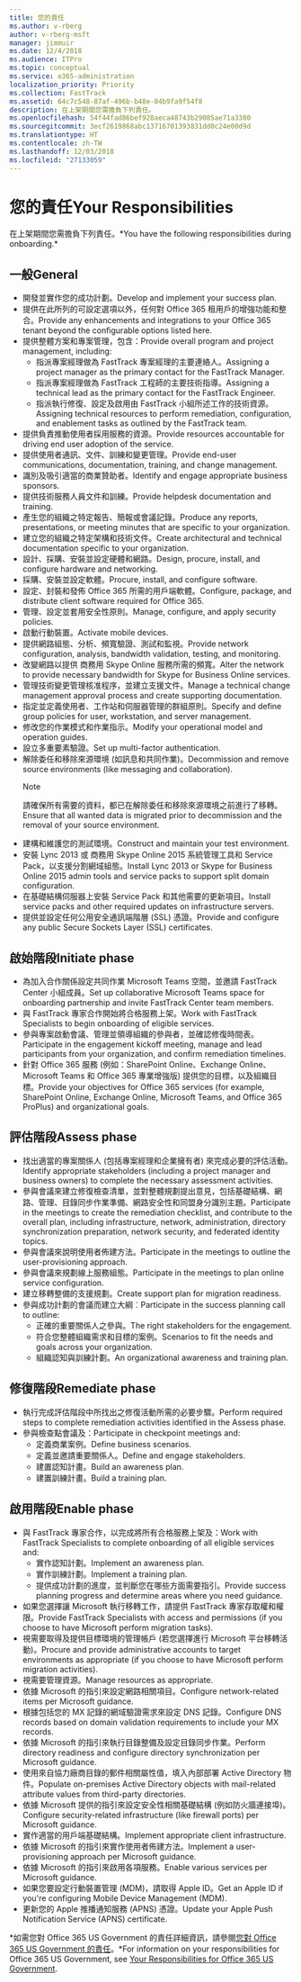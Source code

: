 ```yaml
---
title: 您的責任
ms.author: v-rberg
author: v-rberg-msft
manager: jimmuir
ms.date: 12/4/2018
ms.audience: ITPro
ms.topic: conceptual
ms.service: o365-administration
localization_priority: Priority
ms.collection: FastTrack
ms.assetid: 64c7c548-87af-496b-b48e-04b9fa9f54f8
description: 在上架期間您需擔負下列責任。
ms.openlocfilehash: 54f44fad86bef928aeca48743b29085ae71a3380
ms.sourcegitcommit: 3ecf2619868abc13716701393831dd0c24e00d9d
ms.translationtype: HT
ms.contentlocale: zh-TW
ms.lasthandoff: 12/03/2018
ms.locfileid: "27133059"
---
```

# <a name="your-responsibilities"></a><span data-ttu-id="5321c-103">您的責任</span><span class="sxs-lookup"><span data-stu-id="5321c-103">Your Responsibilities</span></span>

<span data-ttu-id="5321c-104">在上架期間您需擔負下列責任。\*</span><span class="sxs-lookup"><span data-stu-id="5321c-104">You have the following responsibilities during onboarding.\*</span></span>
  
## <a name="general"></a><span data-ttu-id="5321c-105">一般</span><span class="sxs-lookup"><span data-stu-id="5321c-105">General</span></span>

- <span data-ttu-id="5321c-106">開發並實作您的成功計劃。</span><span class="sxs-lookup"><span data-stu-id="5321c-106">Develop and implement your success plan.</span></span>
- <span data-ttu-id="5321c-107">提供在此所列的可設定選項以外，任何對 Office 365 租用戶的增強功能和整合。</span><span class="sxs-lookup"><span data-stu-id="5321c-107">Provide any enhancements and integrations to your Office 365 tenant beyond the configurable options listed here.</span></span>  
- <span data-ttu-id="5321c-108">提供整體方案和專案管理，包含：</span><span class="sxs-lookup"><span data-stu-id="5321c-108">Provide overall program and project management, including:</span></span> 
  - <span data-ttu-id="5321c-109">指派專案經理做為 FastTrack 專案經理的主要連絡人。</span><span class="sxs-lookup"><span data-stu-id="5321c-109">Assigning a project manager as the primary contact for the FastTrack Manager.</span></span>
  - <span data-ttu-id="5321c-110">指派專案經理做為 FastTrack 工程師的主要技術指導。</span><span class="sxs-lookup"><span data-stu-id="5321c-110">Assigning a technical lead as the primary contact for the FastTrack Engineer.</span></span>
  - <span data-ttu-id="5321c-111">指派執行修復、設定及啟用由 FastTrack 小組所述工作的技術資源。</span><span class="sxs-lookup"><span data-stu-id="5321c-111">Assigning technical resources to perform remediation, configuration, and enablement tasks as outlined by the FastTrack team.</span></span> 
- <span data-ttu-id="5321c-112">提供負責推動使用者採用服務的資源。</span><span class="sxs-lookup"><span data-stu-id="5321c-112">Provide resources accountable for driving end user adoption of the service.</span></span> 
- <span data-ttu-id="5321c-113">提供使用者通訊、文件、訓練和變更管理。</span><span class="sxs-lookup"><span data-stu-id="5321c-113">Provide end-user communications, documentation, training, and change management.</span></span>
- <span data-ttu-id="5321c-114">識別及吸引適當的商業贊助者。</span><span class="sxs-lookup"><span data-stu-id="5321c-114">Identify and engage appropriate business sponsors.</span></span>  
- <span data-ttu-id="5321c-115">提供技術服務人員文件和訓練。</span><span class="sxs-lookup"><span data-stu-id="5321c-115">Provide helpdesk documentation and training.</span></span>  
- <span data-ttu-id="5321c-116">產生您的組織之特定報告、簡報或會議記錄。</span><span class="sxs-lookup"><span data-stu-id="5321c-116">Produce any reports, presentations, or meeting minutes that are specific to your organization.</span></span> 
- <span data-ttu-id="5321c-117">建立您的組織之特定架構和技術文件。</span><span class="sxs-lookup"><span data-stu-id="5321c-117">Create architectural and technical documentation specific to your organization.</span></span>   
- <span data-ttu-id="5321c-118">設計、採購、安裝並設定硬體和網路。</span><span class="sxs-lookup"><span data-stu-id="5321c-118">Design, procure, install, and configure hardware and networking.</span></span>   
- <span data-ttu-id="5321c-119">採購、安裝並設定軟體。</span><span class="sxs-lookup"><span data-stu-id="5321c-119">Procure, install, and configure software.</span></span>  
- <span data-ttu-id="5321c-120">設定、封裝和發佈 Office 365 所需的用戶端軟體。</span><span class="sxs-lookup"><span data-stu-id="5321c-120">Configure, package, and distribute client software required for Office 365.</span></span>  
- <span data-ttu-id="5321c-121">管理、設定並套用安全性原則。</span><span class="sxs-lookup"><span data-stu-id="5321c-121">Manage, configure, and apply security policies.</span></span>
- <span data-ttu-id="5321c-122">啟動行動裝置。</span><span class="sxs-lookup"><span data-stu-id="5321c-122">Activate mobile devices.</span></span>
- <span data-ttu-id="5321c-123">提供網路組態、分析、頻寬驗證、測試和監視。</span><span class="sxs-lookup"><span data-stu-id="5321c-123">Provide network configuration, analysis, bandwidth validation, testing, and monitoring.</span></span> 
- <span data-ttu-id="5321c-124">改變網路以提供 商務用 Skype Online 服務所需的頻寬。</span><span class="sxs-lookup"><span data-stu-id="5321c-124">Alter the network to provide necessary bandwidth for Skype for Business Online services.</span></span> 
- <span data-ttu-id="5321c-125">管理技術變更管理核准程序，並建立支援文件。</span><span class="sxs-lookup"><span data-stu-id="5321c-125">Manage a technical change management approval process and create supporting documentation.</span></span>  
- <span data-ttu-id="5321c-126">指定並定義使用者、工作站和伺服器管理的群組原則。</span><span class="sxs-lookup"><span data-stu-id="5321c-126">Specify and define group policies for user, workstation, and server management.</span></span> 
- <span data-ttu-id="5321c-127">修改您的作業模式和作業指示。</span><span class="sxs-lookup"><span data-stu-id="5321c-127">Modify your operational model and operation guides.</span></span> 
- <span data-ttu-id="5321c-128">設立多重要素驗證。</span><span class="sxs-lookup"><span data-stu-id="5321c-128">Set up multi-factor authentication.</span></span>  
- <span data-ttu-id="5321c-129">解除委任和移除來源環境 (如訊息和共同作業)。</span><span class="sxs-lookup"><span data-stu-id="5321c-129">Decommission and remove source environments (like messaging and collaboration).</span></span> 
    > [!NOTE]
    > <span data-ttu-id="5321c-130">請確保所有需要的資料，都已在解除委任和移除來源環境之前進行了移轉。</span><span class="sxs-lookup"><span data-stu-id="5321c-130">Ensure that all wanted data is migrated prior to decommission and the removal of your source environment.</span></span> 
- <span data-ttu-id="5321c-131">建構和維護您的測試環境。</span><span class="sxs-lookup"><span data-stu-id="5321c-131">Construct and maintain your test environment.</span></span>  
- <span data-ttu-id="5321c-132">安裝 Lync 2013 或 商務用 Skype Online 2015 系統管理工具和 Service Pack，以支援分割網域組態。</span><span class="sxs-lookup"><span data-stu-id="5321c-132">Install Lync 2013 or Skype for Business Online 2015 admin tools and service packs to support split domain configuration.</span></span>
- <span data-ttu-id="5321c-133">在基礎結構伺服器上安裝 Service Pack 和其他需要的更新項目。</span><span class="sxs-lookup"><span data-stu-id="5321c-133">Install service packs and other required updates on infrastructure servers.</span></span> 
- <span data-ttu-id="5321c-134">提供並設定任何公用安全通訊端階層 (SSL) 憑證。</span><span class="sxs-lookup"><span data-stu-id="5321c-134">Provide and configure any public Secure Sockets Layer (SSL) certificates.</span></span> 
    
## <a name="initiate-phase"></a><span data-ttu-id="5321c-135">啟始階段</span><span class="sxs-lookup"><span data-stu-id="5321c-135">Initiate phase</span></span>

- <span data-ttu-id="5321c-136">為加入合作關係設定共同作業 Microsoft Teams 空間，並邀請 FastTrack Center 小組成員。</span><span class="sxs-lookup"><span data-stu-id="5321c-136">Set up collaborative Microsoft Teams space for onboarding partnership and invite FastTrack Center team members.</span></span>   
- <span data-ttu-id="5321c-137">與 FastTrack 專家合作開始將合格服務上架。</span><span class="sxs-lookup"><span data-stu-id="5321c-137">Work with FastTrack Specialists to begin onboarding of eligible services.</span></span>    
- <span data-ttu-id="5321c-138">參與專案啟動會議、管理並領導組織的參與者，並確認修復時間表。</span><span class="sxs-lookup"><span data-stu-id="5321c-138">Participate in the engagement kickoff meeting, manage and lead participants from your organization, and confirm remediation timelines.</span></span>   
- <span data-ttu-id="5321c-139">針對 Office 365 服務 (例如：SharePoint Online、Exchange Online、Microsoft Teams 和 Office 365 專業增強版) 提供您的目標，以及組織目標。</span><span class="sxs-lookup"><span data-stu-id="5321c-139">Provide your objectives for Office 365 services (for example, SharePoint Online, Exchange Online, Microsoft Teams, and Office 365 ProPlus) and organizational goals.</span></span>
    
## <a name="assess-phase"></a><span data-ttu-id="5321c-140">評估階段</span><span class="sxs-lookup"><span data-stu-id="5321c-140">Assess phase</span></span>

- <span data-ttu-id="5321c-141">找出適當的專案關係人 (包括專案經理和企業擁有者) 來完成必要的評估活動。</span><span class="sxs-lookup"><span data-stu-id="5321c-141">Identify appropriate stakeholders (including a project manager and business owners) to complete the necessary assessment activities.</span></span>    
- <span data-ttu-id="5321c-142">參與會議來建立修復檢查清單，並對整體規劃提出意見，包括基礎結構、網路、管理、目錄同步作業準備、網路安全性和同盟身分識別主題。</span><span class="sxs-lookup"><span data-stu-id="5321c-142">Participate in the meetings to create the remediation checklist, and contribute to the overall plan, including infrastructure, network, administration, directory synchronization preparation, network security, and federated identity topics.</span></span>   
- <span data-ttu-id="5321c-143">參與會議來說明使用者佈建方法。</span><span class="sxs-lookup"><span data-stu-id="5321c-143">Participate in the meetings to outline the user-provisioning approach.</span></span>  
- <span data-ttu-id="5321c-144">參與會議來規劃線上服務組態。</span><span class="sxs-lookup"><span data-stu-id="5321c-144">Participate in the meetings to plan online service configuration.</span></span>    
- <span data-ttu-id="5321c-145">建立移轉整備的支援規劃。</span><span class="sxs-lookup"><span data-stu-id="5321c-145">Create support plan for migration readiness.</span></span> 
- <span data-ttu-id="5321c-146">參與成功計劃的會議而建立大綱︰</span><span class="sxs-lookup"><span data-stu-id="5321c-146">Participate in the success planning call to outline:</span></span>   
  - <span data-ttu-id="5321c-147">正確的重要關係人之參與。</span><span class="sxs-lookup"><span data-stu-id="5321c-147">The right stakeholders for the engagement.</span></span>  
  - <span data-ttu-id="5321c-148">符合您整體組織需求和目標的案例。</span><span class="sxs-lookup"><span data-stu-id="5321c-148">Scenarios to fit the needs and goals across your organization.</span></span>
  - <span data-ttu-id="5321c-149">組織認知與訓練計劃。</span><span class="sxs-lookup"><span data-stu-id="5321c-149">An organizational awareness and training plan.</span></span>
    
## <a name="remediate-phase"></a><span data-ttu-id="5321c-150">修復階段</span><span class="sxs-lookup"><span data-stu-id="5321c-150">Remediate phase</span></span>

- <span data-ttu-id="5321c-151">執行完成評估階段中所找出之修復活動所需的必要步驟。</span><span class="sxs-lookup"><span data-stu-id="5321c-151">Perform required steps to complete remediation activities identified in the Assess phase.</span></span> 
- <span data-ttu-id="5321c-152">參與檢查點會議及：</span><span class="sxs-lookup"><span data-stu-id="5321c-152">Participate in checkpoint meetings and:</span></span> 
  - <span data-ttu-id="5321c-153">定義商業案例。</span><span class="sxs-lookup"><span data-stu-id="5321c-153">Define business scenarios.</span></span>   
  - <span data-ttu-id="5321c-154">定義並邀請重要關係人。</span><span class="sxs-lookup"><span data-stu-id="5321c-154">Define and engage stakeholders.</span></span>
  - <span data-ttu-id="5321c-155">建置認知計畫。</span><span class="sxs-lookup"><span data-stu-id="5321c-155">Build an awareness plan.</span></span> 
  - <span data-ttu-id="5321c-156">建置訓練計畫。</span><span class="sxs-lookup"><span data-stu-id="5321c-156">Build a training plan.</span></span>
    
## <a name="enable-phase"></a><span data-ttu-id="5321c-157">啟用階段</span><span class="sxs-lookup"><span data-stu-id="5321c-157">Enable phase</span></span>

- <span data-ttu-id="5321c-158">與 FastTrack 專家合作，以完成將所有合格服務上架及：</span><span class="sxs-lookup"><span data-stu-id="5321c-158">Work with FastTrack Specialists to complete onboarding of all eligible services and:</span></span>  
  - <span data-ttu-id="5321c-159">實作認知計劃。</span><span class="sxs-lookup"><span data-stu-id="5321c-159">Implement an awareness plan.</span></span>  
  - <span data-ttu-id="5321c-160">實作訓練計劃。</span><span class="sxs-lookup"><span data-stu-id="5321c-160">Implement a training plan.</span></span> 
  - <span data-ttu-id="5321c-161">提供成功計劃的進度，並判斷您在哪些方面需要指引。</span><span class="sxs-lookup"><span data-stu-id="5321c-161">Provide success planning progress and determine areas where you need guidance.</span></span>
- <span data-ttu-id="5321c-162">如果您選擇讓 Microsoft 執行移轉工作，請提供 FastTrack 專家存取權和權限。</span><span class="sxs-lookup"><span data-stu-id="5321c-162">Provide FastTrack Specialists with access and permissions (if you choose to have Microsoft perform migration tasks).</span></span>  
- <span data-ttu-id="5321c-163">視需要取得及提供目標環境的管理帳戶 (若您選擇進行 Microsoft 平台移轉活動)。</span><span class="sxs-lookup"><span data-stu-id="5321c-163">Procure and provide administrative accounts to target environments as appropriate (if you choose to have Microsoft perform migration activities).</span></span>   
- <span data-ttu-id="5321c-164">視需要管理資源。</span><span class="sxs-lookup"><span data-stu-id="5321c-164">Manage resources as appropriate.</span></span>   
- <span data-ttu-id="5321c-165">依據 Microsoft 的指引來設定網路相關項目。</span><span class="sxs-lookup"><span data-stu-id="5321c-165">Configure network-related items per Microsoft guidance.</span></span>  
- <span data-ttu-id="5321c-166">根據包括您的 MX 記錄的網域驗證需求來設定 DNS 記錄。</span><span class="sxs-lookup"><span data-stu-id="5321c-166">Configure DNS records based on domain validation requirements to include your MX records.</span></span>   
- <span data-ttu-id="5321c-167">依據 Microsoft 的指引來執行目錄整備及設定目錄同步作業。</span><span class="sxs-lookup"><span data-stu-id="5321c-167">Perform directory readiness and configure directory synchronization per Microsoft guidance.</span></span>
- <span data-ttu-id="5321c-168">使用來自協力廠商目錄的郵件相關屬性值，填入內部部署 Active Directory 物件。</span><span class="sxs-lookup"><span data-stu-id="5321c-168">Populate on-premises Active Directory objects with mail-related attribute values from third-party directories.</span></span>   
- <span data-ttu-id="5321c-169">依據 Microsoft 提供的指引來設定安全性相關基礎結構 (例如防火牆連接埠)。</span><span class="sxs-lookup"><span data-stu-id="5321c-169">Configure security-related infrastructure (like firewall ports) per Microsoft guidance.</span></span>
- <span data-ttu-id="5321c-170">實作適當的用戶端基礎結構。</span><span class="sxs-lookup"><span data-stu-id="5321c-170">Implement appropriate client infrastructure.</span></span>  
- <span data-ttu-id="5321c-171">依據 Microsoft 的指引來實作使用者佈建方法。</span><span class="sxs-lookup"><span data-stu-id="5321c-171">Implement a user-provisioning approach per Microsoft guidance.</span></span>  
- <span data-ttu-id="5321c-172">依據 Microsoft 的指引來啟用各項服務。</span><span class="sxs-lookup"><span data-stu-id="5321c-172">Enable various services per Microsoft guidance.</span></span>  
- <span data-ttu-id="5321c-173">如果您要設定行動裝置管理 (MDM)，請取得 Apple ID。</span><span class="sxs-lookup"><span data-stu-id="5321c-173">Get an Apple ID if you're configuring Mobile Device Management (MDM).</span></span>   
- <span data-ttu-id="5321c-174">更新您的 Apple 推播通知服務 (APNS) 憑證。</span><span class="sxs-lookup"><span data-stu-id="5321c-174">Update your Apple Push Notification Service (APNS) certificate.</span></span>
    
<span data-ttu-id="5321c-175">\*如需您對 Office 365 US Government 的責任詳細資訊，請參閱[您對 Office 365 US Government 的責任](US-Gov-appendix-your-responsibilities.md)。</span><span class="sxs-lookup"><span data-stu-id="5321c-175">\*For information on your responsibilities for Office 365 US Government, see [Your Responsibilities for Office 365 US Government](US-Gov-appendix-your-responsibilities.md).</span></span>
  

